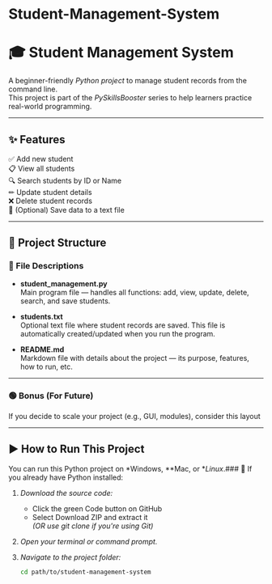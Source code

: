 # Student-Management-System


# 🎓 Student Management System

A beginner-friendly *Python project* to manage student records from the command line.  
This project is part of the *PySkillsBooster* series to help learners practice real-world programming.

---

## ✨ Features

✅ Add new student  
📋 View all students  
🔍 Search students by ID or Name  
✏ Update student details  
❌ Delete student records  
💾 (Optional) Save data to a text file  

---
## 📂 Project Structure

### 📄 File Descriptions

- **student_management.py**  
  Main program file — handles all functions: add, view, update, delete, search, and save students.

- **students.txt**  
  Optional text file where student records are saved. This file is automatically created/updated when you run the program.

- **README.md**  
  Markdown file with details about the project — its purpose, features, how to run, etc.

---

### 🟢 Bonus (For Future)

If you decide to scale your project (e.g., GUI, modules), consider this layout

---

## ▶ How to Run This Project

You can run this Python project on *Windows, **Mac, or **Linux*.### 🔹 If you already have Python installed:

1. *Download the source code:*
   - Click the green Code button on GitHub
   - Select Download ZIP and extract it  
   *(OR use git clone if you're using Git)*

2. *Open your terminal or command prompt.*

3. *Navigate to the project folder:*
   ```bash
   cd path/to/student-management-system
